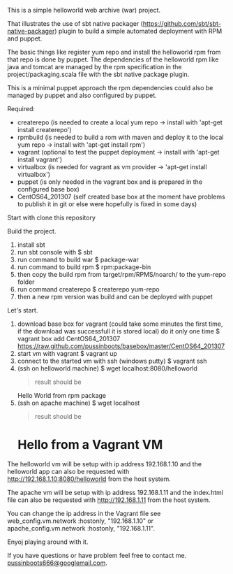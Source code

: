 This is a simple helloworld web archive (war) project.

That illustrates the use of sbt native packager (https://github.com/sbt/sbt-native-packager) 
plugin to build a simple automated deployment with RPM and puppet.

The basic things like register yum repo and install the helloworld rpm
from that repo is done by puppet. The dependencies of the helloworld rpm
like java and tomcat are managed by the rpm specification in the project/packaging.scala
file with the sbt native package plugin. 

This is a minimal puppet approach the rpm dependencies could also be managed
by puppet and also configured by puppet.

Required:
 - createrepo (is needed to create a local yum repo -> install with    'apt-get install createrepo')
 - rpmbuild (is needed to build a rom with maven and deploy it to the local yum repo -> install with 'apt-get install rpm')
 - vagrant (optional to test the puppet deployment -> install with 'apt-get install vagrant')
 - virtualbox (is needed for vagrant as vm provider -> 'apt-get install virtualbox') 
 - puppet (is only needed in the vagrant box and is prepared in the configured base box)
 - CentOS64_201307 (self created base box at the moment have problems to publish it in git or else were hopefully is fixed in some days)

Start with clone this repository

Build the project.

1) install sbt
2) run sbt console with
   $ sbt
3) run command to build war
   $ package-war
4) run command to build rpm
   $ rpm:package-bin
5) then copy the build rpm from target/rpm/RPMS/noarch/ to the yum-repo folder
6) run command createrepo
   $ createrepo yum-repo
7) then a new rpm version was build and can be deployed with puppet

Let's start.


1) download base box for vagrant (could take some minutes the first time, if the download was 
   successfull it is stored local) do it only one time
   $ vagrant box add CentOS64_201307 https://raw.github.com/pussinboots/basebox/master/CentOS64_201307
2) start vm with vagrant
   $ vagrant up
3) connect to the started vm with ssh (windows putty)
   $ vagrant ssh
4) (ssh on helloworld machine)
   $ wget localhost:8080/helloworld
   >result should be
   <html><body>Hello World from rpm package</body></html>
5) (ssh on apache machine)
   $ wget localhost
   >result should be
   <h1>Hello from a Vagrant VM</h1>
   

The helloworld vm will be setup with ip address 192.168.1.10 and the helloworld app can also be
requested with http://192.168.1.10:8080/helloworld from the host system.

The apache vm will be setup with ip address 192.168.1.11 and the index.html file can also be
requested with http://192.168.1.11 from the host system.

You can change the ip address in the Vagrant file see web_config.vm.network :hostonly, "192.168.1.10" or
apache_config.vm.network :hostonly, "192.168.1.11".

Enyoj playing around with it.

If you have questions or have problem feel free to contact me.
pussinboots666@googlemail.com.


